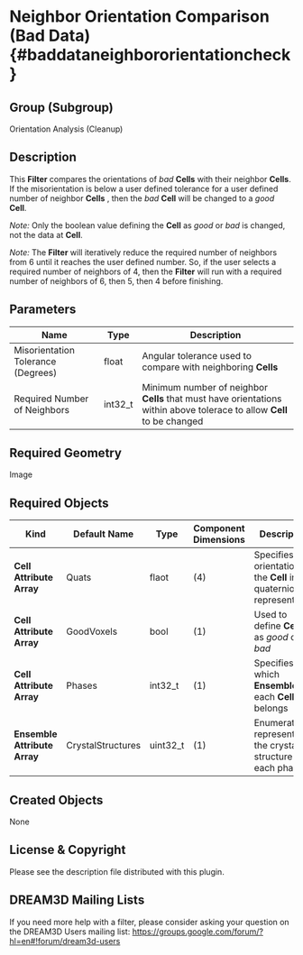 Neighbor Orientation Comparison (Bad Data) {#baddataneighbororientationcheck}
=============

## Group (Subgroup) ##
Orientation Analysis (Cleanup)

## Description ##
This **Filter** compares the orientations of *bad* **Cells** with their neighbor **Cells**.  If the misorientation is below a user defined tolerance for a user defined number of neighbor **Cells** , then the *bad* **Cell** will be changed to a *good* **Cell**.

*Note:* Only the boolean value defining the **Cell** as *good* or *bad* is changed, not the data at **Cell**.

*Note:* The **Filter** will iteratively reduce the required number of neighbors from 6 until it reaches the user defined number. So, if the user selects a required number of neighbors of 4, then the **Filter** will run with a required number of neighbors of 6, then 5, then 4 before finishing.  

## Parameters ##
| Name | Type | Description |
|------|------|------|
| Misorientation Tolerance (Degrees) | float | Angular tolerance used to compare with neighboring **Cells** |
| Required Number of Neighbors | int32_t | Minimum number of neighbor **Cells** that must have orientations within above tolerace to allow **Cell** to be changed |

## Required Geometry ##
Image

## Required Objects ##
| Kind | Default Name | Type | Component Dimensions | Description |
|------|--------------|-------------|---------|-----|
| **Cell Attribute Array** | Quats | flaot | (4) | Specifies the orientation of the **Cell** in quaternion representation |
| **Cell Attribute Array** | GoodVoxels | bool | (1) | Used to define **Cells** as *good* or *bad*  |
| **Cell Attribute Array** | Phases | int32_t | (1) | Specifies to which **Ensemble** each **Cell** belongs |
| **Ensemble Attribute Array** | CrystalStructures | uint32_t | (1) | Enumeration representing the crystal structure for each phase |

## Created Objects ##
None

## License & Copyright ##

Please see the description file distributed with this plugin.

## DREAM3D Mailing Lists ##

If you need more help with a filter, please consider asking your question on the DREAM3D Users mailing list:
https://groups.google.com/forum/?hl=en#!forum/dream3d-users



